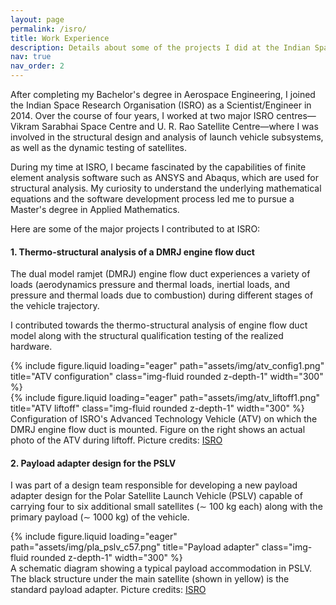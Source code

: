 ```yaml
---
layout: page
permalink: /isro/
title: Work Experience
description: Details about some of the projects I did at the Indian Space Research organisation.
nav: true
nav_order: 2
---
```


After completing my Bachelor's degree in Aerospace Engineering, I joined the Indian Space Research Organisation (ISRO) as a Scientist/Engineer in 2014. Over the course of four years, I worked at two major ISRO centres—Vikram Sarabhai Space Centre and U. R. Rao Satellite Centre—where I was involved in the structural design and analysis of launch vehicle subsystems, as well as the dynamic testing of satellites.

During my time at ISRO, I became fascinated by the capabilities of finite element analysis software such as ANSYS and Abaqus, which are used for structural analysis. My curiosity to understand the underlying mathematical equations and the software development process led me to pursue a Master's degree in Applied Mathematics.

Here are some of the major projects I contributed to at ISRO:

#### 1. Thermo-structural analysis of a DMRJ engine flow duct

The dual model ramjet (DMRJ) engine flow duct experiences a variety of loads (aerodynamics pressure and thermal loads, inertial loads, and pressure and thermal loads due to combustion) during different stages of the vehicle trajectory. 

I contributed towards the thermo-structural analysis of engine flow duct model along with the structural qualification testing of the realized hardware. 
<div class="row">
    <div class="col-sm mt-3 mt-md-0 text-center">
        {% include figure.liquid loading="eager" path="assets/img/atv_config1.png" title="ATV configuration" class="img-fluid rounded z-depth-1" width="300" %}
    </div>
    <div class="col-sm mt-3 mt-md-0 text-center">
        {% include figure.liquid loading="eager" path="assets/img/atv_liftoff1.png" title="ATV liftoff" class="img-fluid rounded z-depth-1" width="300" %}
    </div>
</div>
<div class="caption">
    Configuration of ISRO's Advanced Technology Vehicle (ATV) on which the DMRJ engine flow duct is mounted. Figure on the right shows an actual photo of the ATV during liftoff. Picture credits: <a href="https://www.isro.gov.in/ScramjetEngine.html">ISRO</a>
</div>

#### 2. Payload adapter design for the PSLV

I was part of a design team responsible for developing a new payload adapter design for the Polar Satellite Launch Vehicle (PSLV) capable of carrying four to six additional small satellites ($\sim$ 100 kg each) along with the primary payload ($\sim$ 1000 kg) of the vehicle. 
<div class="row">
    <div class="col-sm mt-3 mt-md-0 text-center">
        {% include figure.liquid loading="eager" path="assets/img/pla_pslv_c57.png" title="Payload adapter" class="img-fluid rounded z-depth-1" width="300" %}
    </div>
</div>
<div class="caption">
    A schematic diagram showing a typical payload accommodation in PSLV. The black structure under the main satellite (shown in yellow) is the standard payload adapter. 
    Picture credits: <a href="https://www.isro.gov.in/media_isro/pdf/AdityaL1_Mission_Brochure.pdf">ISRO</a>
</div>
